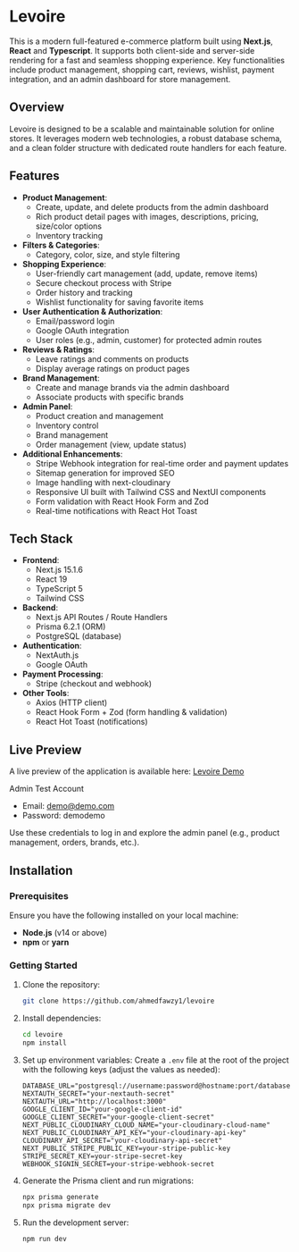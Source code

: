# Levoire

This is a modern full-featured e-commerce platform built using **Next.js**,
**React** and **Typescript**. It supports both client-side and server-side
rendering for a fast and seamless shopping experience. Key functionalities
include product management, shopping cart, reviews, wishlist, payment
integration, and an admin dashboard for store management.

## Overview

Levoire is designed to be a scalable and maintainable solution for online
stores. It leverages modern web technologies, a robust database schema, and a
clean folder structure with dedicated route handlers for each feature.

## Features

- **Product Management**:
  - Create, update, and delete products from the admin dashboard
  - Rich product detail pages with images, descriptions, pricing, size/color
    options
  - Inventory tracking
- **Filters & Categories**:
  - Category, color, size, and style filtering
- **Shopping Experience**:
  - User-friendly cart management (add, update, remove items)
  - Secure checkout process with Stripe
  - Order history and tracking
  - Wishlist functionality for saving favorite items
- **User Authentication & Authorization**:
  - Email/password login
  - Google OAuth integration
  - User roles (e.g., admin, customer) for protected admin routes
- **Reviews & Ratings**:
  - Leave ratings and comments on products
  - Display average ratings on product pages
- **Brand Management**:
  - Create and manage brands via the admin dashboard
  - Associate products with specific brands
- **Admin Panel**:
  - Product creation and management
  - Inventory control
  - Brand management
  - Order management (view, update status)
- **Additional Enhancements**:
  - Stripe Webhook integration for real-time order and payment updates
  - Sitemap generation for improved SEO
  - Image handling with next-cloudinary
  - Responsive UI built with Tailwind CSS and NextUI components
  - Form validation with React Hook Form and Zod
  - Real-time notifications with React Hot Toast

## Tech Stack

- **Frontend**:
  - Next.js 15.1.6
  - React 19
  - TypeScript 5
  - Tailwind CSS
- **Backend**:
  - Next.js API Routes / Route Handlers
  - Prisma 6.2.1 (ORM)
  - PostgreSQL (database)
- **Authentication**:
  - NextAuth.js
  - Google OAuth
- **Payment Processing**:
  - Stripe (checkout and webhook)
- **Other Tools**:
  - Axios (HTTP client)
  - React Hook Form + Zod (form handling & validation)
  - React Hot Toast (notifications)

## Live Preview

A live preview of the application is available here:
[Levoire Demo](https://levoire.shop)

Admin Test Account

- Email: demo@demo.com
- Password: demodemo

Use these credentials to log in and explore the admin panel (e.g., product
management, orders, brands, etc.).

## Installation

### Prerequisites

Ensure you have the following installed on your local machine:

- **Node.js** (v14 or above)
- **npm** or **yarn**

### Getting Started

1. Clone the repository:

   ```bash
   git clone https://github.com/ahmedfawzy1/levoire
   ```

2. Install dependencies:

   ```bash
   cd levoire
   npm install
   ```

3. Set up environment variables: Create a `.env` file at the root of the project
   with the following keys (adjust the values as needed):

   ```
   DATABASE_URL="postgresql://username:password@hostname:port/database"
   NEXTAUTH_SECRET="your-nextauth-secret"
   NEXTAUTH_URL="http://localhost:3000"
   GOOGLE_CLIENT_ID="your-google-client-id"
   GOOGLE_CLIENT_SECRET="your-google-client-secret"
   NEXT_PUBLIC_CLOUDINARY_CLOUD_NAME="your-cloudinary-cloud-name"
   NEXT_PUBLIC_CLOUDINARY_API_KEY="your-cloudinary-api-key"
   CLOUDINARY_API_SECRET="your-cloudinary-api-secret"
   NEXT_PUBLIC_STRIPE_PUBLIC_KEY=your-stripe-public-key
   STRIPE_SECRET_KEY=your-stripe-secret-key
   WEBHOOK_SIGNIN_SECRET=your-stripe-webhook-secret
   ```

4. Generate the Prisma client and run migrations:

   ```bash
   npx prisma generate
   npx prisma migrate dev
   ```

5. Run the development server:
   ```bash
   npm run dev
   ```
